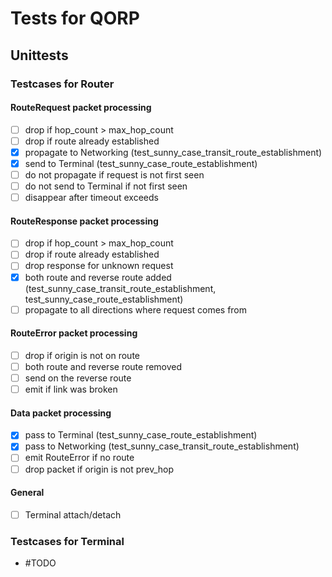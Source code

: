 # Tests for QORP

## Unittests

### Testcases for Router

#### RouteRequest packet processing

- [ ] drop if hop_count > max_hop_count
- [ ] drop if route already established
- [x] propagate to Networking (test_sunny_case_transit_route_establishment)
- [x] send to Terminal (test_sunny_case_route_establishment)
- [ ] do not propagate if request is not first seen
- [ ] do not send to Terminal if not first seen
- [ ] disappear after timeout exceeds

#### RouteResponse packet processing

- [ ] drop if hop_count > max_hop_count
- [ ] drop if route already established
- [ ] drop response for unknown request
- [x] both route and reverse route added (test_sunny_case_transit_route_establishment, test_sunny_case_route_establishment)
- [ ] propagate to all directions where request comes from

#### RouteError packet processing

- [ ] drop if origin is not on route
- [ ] both route and reverse route removed
- [ ] send on the reverse route
- [ ] emit if link was broken

#### Data packet processing

- [x] pass to Terminal (test_sunny_case_route_establishment)
- [x] pass to Networking (test_sunny_case_transit_route_establishment)
- [ ] emit RouteError if no route
- [ ] drop packet if origin is not prev_hop

#### General

- [ ] Terminal attach/detach

### Testcases for Terminal

- #TODO
